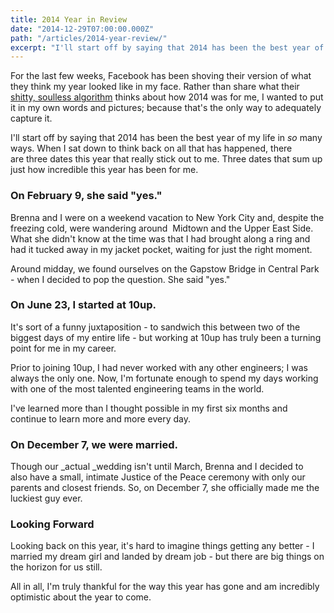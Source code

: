 ```yaml
---
title: 2014 Year in Review
date: "2014-12-29T07:00:00.000Z"
path: "/articles/2014-year-review/"
excerpt: "I'll start off by saying that 2014 has been the best year of my life in so many ways. When I sat down to think back on all that has happened, there are three dates this year that really stick out to me."
---
```


For the last few weeks, Facebook has been shoving their version of what they think my year looked like in my face. Rather than share what their [shitty, soulless algorithm](http://meyerweb.com/eric/thoughts/2014/12/24/inadvertent-algorithmic-cruelty/) thinks about how 2014 was for me, I wanted to put it in my own words and pictures; because that's the only way to adequately capture it.

I'll start off by saying that 2014 has been the best year of my life in _so_ many ways. When I sat down to think back on all that has happened, there are three dates this year that really stick out to me. Three dates that sum up just how incredible this year has been for me.

### On February 9, she said "yes."

Brenna and I were on a weekend vacation to New York City and, despite the freezing cold, were wandering around  Midtown and the Upper East Side. What she didn't know at the time was that I had brought along a ring and had it tucked away in my jacket pocket, waiting for just the right moment.

Around midday, we found ourselves on the Gapstow Bridge in Central Park - when I decided to pop the question. She said "yes."

### On June 23, I started at 10up.

It's sort of a funny juxtaposition - to sandwich this between two of the biggest days of my entire life - but working at 10up has truly been a turning point for me in my career.

Prior to joining 10up, I had never worked with any other engineers; I was always the only one. Now, I'm fortunate enough to spend my days working with one of the most talented engineering teams in the world.

I've learned more than I thought possible in my first six months and continue to learn more and more every day.

### On December 7, we were married.

Though our _actual _wedding isn't until March, Brenna and I decided to also have a small, intimate Justice of the Peace ceremony with only our parents and closest friends. So, on December 7, she officially made me the luckiest guy ever.

### Looking Forward

Looking back on this year, it's hard to imagine things getting any better - I married my dream girl and landed by dream job - but there are big things on the horizon for us still.

All in all, I'm truly thankful for the way this year has gone and am incredibly optimistic about the year to come.
